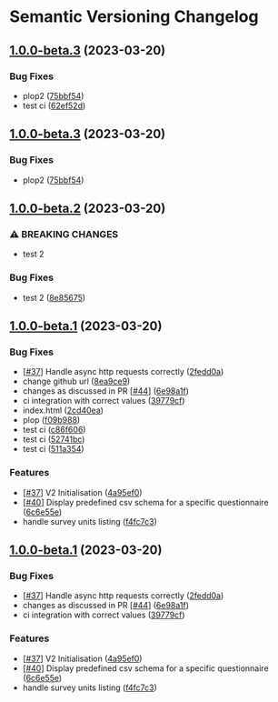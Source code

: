 # Semantic Versioning Changelog

## [1.0.0-beta.3](https://github.com/davdarras/Public-Enemy/compare/1.0.0-beta.2...1.0.0-beta.3) (2023-03-20)


### Bug Fixes

* plop2 ([75bbf54](https://github.com/davdarras/Public-Enemy/commit/75bbf54b3703ec416a05768d60fa99076e9895e5))
* test ci ([62ef52d](https://github.com/davdarras/Public-Enemy/commit/62ef52d58a6d0ae38d430dcf00c25152de43e04f))

## [1.0.0-beta.3](https://github.com/davdarras/Public-Enemy/compare/1.0.0-beta.2...1.0.0-beta.3) (2023-03-20)


### Bug Fixes

* plop2 ([75bbf54](https://github.com/davdarras/Public-Enemy/commit/75bbf54b3703ec416a05768d60fa99076e9895e5))

## [1.0.0-beta.2](https://github.com/davdarras/Public-Enemy/compare/1.0.0-beta.1...1.0.0-beta.2) (2023-03-20)


### ⚠ BREAKING CHANGES

* test 2

### Bug Fixes

* test 2 ([8e85675](https://github.com/davdarras/Public-Enemy/commit/8e85675b018b67b416abcda8a7059bc66551b8de))

## [1.0.0-beta.1](https://github.com/davdarras/Public-Enemy/compare/...1.0.0-beta.1) (2023-03-20)


### Bug Fixes

* [[#37](https://github.com/davdarras/Public-Enemy/issues/37)] Handle async http requests correctly ([2fedd0a](https://github.com/davdarras/Public-Enemy/commit/2fedd0a69ce89522f136c046315bbb5bed4eecab))
* change github url ([8ea9ce9](https://github.com/davdarras/Public-Enemy/commit/8ea9ce93e980ba30b8f40ed920ad33a8767d452a))
* changes as discussed in PR [[#44](https://github.com/davdarras/Public-Enemy/issues/44)] ([6e98a1f](https://github.com/davdarras/Public-Enemy/commit/6e98a1f3411735fdb6630c238801e7bae23d7f58))
* ci integration with correct values ([39779cf](https://github.com/davdarras/Public-Enemy/commit/39779cfb00e74adebf809023a6187bd1bc6a4b8d))
* index.html ([2cd40ea](https://github.com/davdarras/Public-Enemy/commit/2cd40ea07a8f575dffeae6adaac91f6fc464cdb1))
* plop ([f09b988](https://github.com/davdarras/Public-Enemy/commit/f09b9882a0869399d026c8a9bf8e37da0b705b9b))
* test ci ([c86f606](https://github.com/davdarras/Public-Enemy/commit/c86f606f52256850585793bb841ccb5f0c388b3c))
* test ci ([52741bc](https://github.com/davdarras/Public-Enemy/commit/52741bca6444848bddf76d478259c0a346979844))
* test ci ([511a354](https://github.com/davdarras/Public-Enemy/commit/511a354db174618781fac4468ce3457add77296e))


### Features

* [[#37](https://github.com/davdarras/Public-Enemy/issues/37)] V2 Initialisation ([4a95ef0](https://github.com/davdarras/Public-Enemy/commit/4a95ef08a99bda02b51362a219b24c6c7ffdbb39))
* [[#40](https://github.com/davdarras/Public-Enemy/issues/40)] Display predefined csv schema for a specific questionnaire ([6c6e55e](https://github.com/davdarras/Public-Enemy/commit/6c6e55e9cff42bf77f703fcd897b90c7b62546e9))
* handle survey units listing ([f4fc7c3](https://github.com/davdarras/Public-Enemy/commit/f4fc7c30c22967d7d8af0b9c6f95c9f4ab8ce862))

## [1.0.0-beta.1](https://github.com/InseeFr/Public-Enemy/compare/...1.0.0-beta.1) (2023-03-20)


### Bug Fixes

* [[#37](https://github.com/InseeFr/Public-Enemy/issues/37)] Handle async http requests correctly ([2fedd0a](https://github.com/InseeFr/Public-Enemy/commit/2fedd0a69ce89522f136c046315bbb5bed4eecab))
* changes as discussed in PR [[#44](https://github.com/InseeFr/Public-Enemy/issues/44)] ([6e98a1f](https://github.com/InseeFr/Public-Enemy/commit/6e98a1f3411735fdb6630c238801e7bae23d7f58))
* ci integration with correct values ([39779cf](https://github.com/InseeFr/Public-Enemy/commit/39779cfb00e74adebf809023a6187bd1bc6a4b8d))


### Features

* [[#37](https://github.com/InseeFr/Public-Enemy/issues/37)] V2 Initialisation ([4a95ef0](https://github.com/InseeFr/Public-Enemy/commit/4a95ef08a99bda02b51362a219b24c6c7ffdbb39))
* [[#40](https://github.com/InseeFr/Public-Enemy/issues/40)] Display predefined csv schema for a specific questionnaire ([6c6e55e](https://github.com/InseeFr/Public-Enemy/commit/6c6e55e9cff42bf77f703fcd897b90c7b62546e9))
* handle survey units listing ([f4fc7c3](https://github.com/InseeFr/Public-Enemy/commit/f4fc7c30c22967d7d8af0b9c6f95c9f4ab8ce862))
